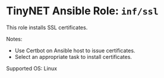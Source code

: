 # TinyNET Ansible Role: `inf/ssl`

This role installs SSL certificates.

Notes:

- Use Certbot on Ansible host to issue certificates.
- Select an appropriate task to install certificates.

Supported OS: Linux
